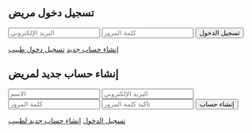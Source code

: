<!DOCTYPE html>
<html>
<head>
  <title>تسجيل دخول مريض</title>
  <link rel="stylesheet" href="style.css">
</head>
<body>
  <div class="container">
    <h2>تسجيل دخول مريض</h2>
    <form id="loginForm">
      <input type="email" id="email" placeholder="البريد الإلكتروني" required>
      <input type="password" id="password" placeholder="كلمة المرور" required>
      <button type="submit">تسجيل الدخول</button>
    </form>
    <a href="register-patient.html">إنشاء حساب جديد</a>
    <a href="login-doctor.html">تسجيل دخول طبيب</a>
  </div>
  <script src="firebase-config.js"></script>
  <script src="auth.js"></script>
</body>
</html>
<!DOCTYPE html>
<html>
<head>
  <title>إنشاء حساب جديد لمريض</title>
  <link rel="stylesheet" href="style.css">
</head>
<body>
  <div class="container">
    <h2>إنشاء حساب جديد لمريض</h2>
    <form id="registerForm">
      <input type="text" id="name" placeholder="الاسم" required>
      <input type="email" id="email" placeholder="البريد الإلكتروني" required>
      <input type="password" id="password" placeholder="كلمة المرور" required>
      <input type="password" id="confirmPassword" placeholder="تأكيد كلمة المرور" required>
      <button type="submit">إنشاء حساب</button>
    </form>
    <a href="login-patient.html">تسجيل الدخول</a>
    <a href="register-doctor.html">إنشاء حساب جديد لطبيب</a>
  </div>
  <script src="firebase-config.js"></script>
  <script src="register.js"></script>
</body>
</html>

